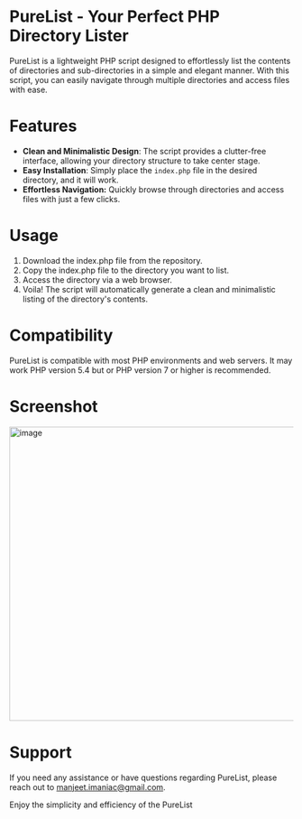 # PureList - Your Perfect PHP Directory Lister

PureList is a lightweight PHP script designed to effortlessly list the contents of directories and sub-directories in a simple and elegant manner. With this script, you can easily navigate through multiple directories and access files with ease.

# Features

- **Clean and Minimalistic Design**: The script provides a clutter-free interface, allowing your directory structure to take center stage.
- **Easy Installation**: Simply place the `index.php` file in the desired directory, and it will work.
- **Effortless Navigation:** Quickly browse through directories and access files with just a few clicks.

# Usage

1. Download the index.php file from the repository.
2. Copy the index.php file to the directory you want to list.
3. Access the directory via a web browser.
4. Voila! The script will automatically generate a clean and minimalistic listing of the directory's contents.

# Compatibility

PureList is compatible with most PHP environments and web servers. It may work PHP version 5.4 but or PHP version 7 or higher is recommended.

# Screenshot

<img width="521" alt="image" src="https://github.com/nazreinkaram/php-simple-directory-lister/assets/8789861/dc037115-7789-448d-ae27-0c6b1db7d4b5">


# Support

If you need any assistance or have questions regarding PureList, please reach out to manjeet.imaniac@gmail.com.

Enjoy the simplicity and efficiency of the PureList
